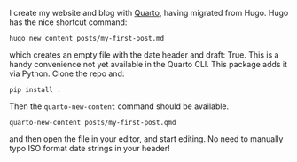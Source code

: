 
I create my website and blog with [Quarto](https:/quarto.org), having migrated from Hugo. Hugo has the nice shortcut command:

```
hugo new content posts/my-first-post.md
```

which creates an empty file with the date header and draft: True. This is a handy convenience not yet available in the Quarto CLI. This package adds it via Python. Clone the repo and:

```
pip install .
```

Then the `quarto-new-content` command should be available.

```
quarto-new-content posts/my-first-post.qmd
```

and then open the file in your editor, and start editing. No need to manually typo ISO format date strings in your header!

